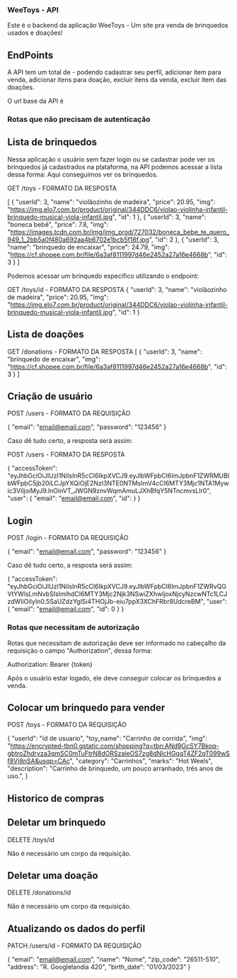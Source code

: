 ### WeeToys - API

Este é o backend da aplicação WeeToys - Um site pra venda de brinquedos usados e doações!

## EndPoints

A API tem um total de - podendo cadastrar seu perfil, adicionar item para venda, adicionar itens para doação, excluir itens da venda,
excluir item das doações.

O url base da API é

### Rotas que não precisam de autenticação

## Lista de brinquedos

Nessa aplicação o usuário sem fazer login ou se cadastrar pode ver os brinquedos já cadastrados na plataforma, na API podemos acessar a lista dessa forma: Aqui conseguimos ver os brinquedos.

GET /toys - FORMATO DA RESPOSTA

[
{
"userId": 3,
"name": "violãozinho de madeira",
"price": 20.95,
"img": "https://img.elo7.com.br/product/original/344DDC6/violao-violinha-infantil-brinquedo-musical-viola-infantil.jpg",
"id": 1
},
{
"userId": 3,
"name": "boneca bebê",
"price": 7.8,
"img": "https://images.tcdn.com.br/img/img_prod/727032/boneca_bebe_te_quero_949_1_2bb5a0f480a692aa4b6702e1bcb5f18f.jpg",
"id": 2
},
{
"userId": 3,
"name": "brinquedo de encaixar",
"price": 24.79,
"img": "https://cf.shopee.com.br/file/6a3af8111997d46e2452a27a16e4668b",
"id": 3
}
]

Podemos acessar um brinquedo específico utilizando o endpoint:

GET /toys/id - FORMATO DA RESPOSTA
{
"userId": 3,
"name": "violãozinho de madeira",
"price": 20.95,
"img": "https://img.elo7.com.br/product/original/344DDC6/violao-violinha-infantil-brinquedo-musical-viola-infantil.jpg",
"id": 1
}

## Lista de doações

GET /donations - FORMATO DA RESPOSTA
[
{
"userId": 3,
"name": "brinquedo de encaixar",
"img": "https://cf.shopee.com.br/file/6a3af8111997d46e2452a27a16e4668b",
"id": 3
}
]

## Criação de usuário

POST /users - FORMATO DA REQUISIÇÃO

{
"email": "email@email.com",
"password": "123456"
}

Caso dê tudo certo, a resposta será assim:

POST /users - FORMATO DA RESPOSTA

{
"accessToken": "eyJhbGciOiJIUzI1NiIsInR5cCI6IkpXVCJ9.eyJlbWFpbCI6ImJpbnF1ZWRMUBlbWFpbC5jb20iLCJpYXQiOjE2NzI3NTE0NTMsImV4cCI6MTY3Mjc1NTA1Mywic3ViIjoiMyJ9.lnOinVT_JWGN9znvWqmAmuLJXhBfqY5NTncmvsLlr0",
"user": {
"email": "email@email.com",
"id":
}
}

## Login

POST /login - FORMATO DA REQUISIÇÃO

{
"email": "email@email.com",
"password": "123456"
}

Caso dê tudo certo, a resposta será assim:

{
"accessToken": "eyJhbGciOiJIUzI1NiIsInR5cCI6IkpXVCJ9.eyJlbWFpbCI6ImJpbnF1ZWRvQGVtYWlsLmNvbSIsImlhdCI6MTY3Mjc2Njk3NSwiZXhwIjoxNjcyNzcwNTc1LCJzdWIiOiIyIn0.5SaUZdzYglSi4THOjJb-eiu7ppX3XChFRbr8UdcreBM",
"user": {
"email": "email@email.com",
"id": 0
}
}

### Rotas que necessitam de autorização

Rotas que necessitam de autorização deve ser informado no cabeçalho da requisição o campo "Authorization", dessa forma:

Authorization: Bearer {token}

Após o usuário estar logado, ele deve conseguir colocar os brinquedos a venda.

## Colocar um brinquedo para vender

POST /toys - FORMATO DA REQUISIÇÃO

{
"userId": "id de usuario",
"toy_name": "Carrinho de corrida",
"img": "https://encrypted-tbn0.gstatic.com/shopping?q=tbn:ANd9GcSY7Bkoq-gbtroZhdryza3qmSC0mTuFtrN8dORSzaleOS7zg8dNlcHGqqT4ZF2qT099wSf8Vj8nSA&usqp=CAc",
"category": "Carrinhos",
"marks": "Hot Weels",
"description": "Carrinho de brinquedo, um pouco arranhado, três anos de uso.",
}

## Historico de compras

## Deletar um brinquedo

DELETE /toys/id

Não é necessário um corpo da requisição.

## Deletar uma doação

DELETE /donations/id

Não é necessário um corpo da requisição.

## Atualizando os dados do perfil

PATCH /users/id - FORMATO DA REQUISIÇÃO

{
"email": "email@email.com",
"name": "Nome",
"zip_code": "26511-510",
"address": "R. Googlelandia 420",
"birth_date": "01/03/2023"
}
